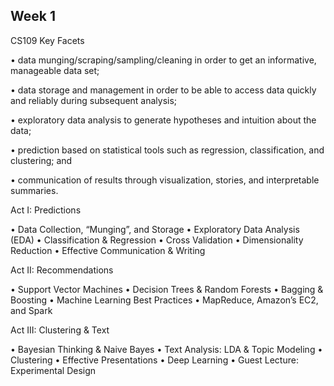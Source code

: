 ## Week 1

  CS109 Key Facets

  • data munging/scraping/sampling/cleaning in order to get an informative, manageable data set;

  • data storage and management in order to be able to access data quickly and reliably during subsequent analysis;

  • exploratory data analysis to generate hypotheses and intuition about the data;

  • prediction based on statistical tools such as regression, classification, and clustering; and

  • communication of results through visualization, stories, and interpretable summaries.

  Act I: Predictions

  • Data Collection, “Munging”, and Storage
  • Exploratory Data Analysis (EDA)
  • Classification & Regression
  • Cross Validation
  • Dimensionality Reduction
  • Effective Communication & Writing

  Act II: Recommendations

  • Support Vector Machines
  • Decision Trees & Random Forests
  • Bagging & Boosting
  • Machine Learning Best Practices
  • MapReduce, Amazon’s EC2, and Spark

  Act III: Clustering & Text

  • Bayesian Thinking & Naive Bayes
  • Text Analysis: LDA & Topic Modeling
  • Clustering
  • Effective Presentations
  • Deep Learning
  • Guest Lecture: Experimental Design

